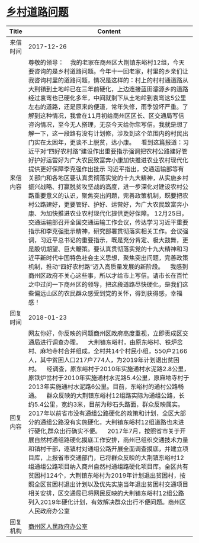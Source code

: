# <a href="http://www.shangluo.gov.cn/zmhd/ldxxxx.jsp?urltype=leadermail.LeaderMailContentUrl&wbtreeid=1112&leadermailid=4490">乡村道路问题</a>
|Title|Content|
|:---:|---|
|来信时间|2017-12-26|
|来信内容|尊敬的领导：    我的老家在商州区大荆镇东峪村12组，今天要咨询的是乡村道路问题。今年十一回老家，村里的乡亲们让我咨询村里的道路问题，情况是这样的：村上的村村通道路从大荆镇到土地岭已在三年前硬化，上边连接蓝田灞源乡的道路经过袁弯也已硬化多年，中间就剩下从土地岭到袁弯这5公里左右的道路，还是原来的便道，常年失修，雨季毁坏严重。了解到这种情况，我曾在11月初给商州区区长、区交通局写信咨询情况，至今无人搭理，无奈今天给你您写信。我就是想了解一下，这一段路有没有计划修，涉及到这个范围内的村民出门实在太困年，更谈不上脱贫，达小康。    看到这篇报道：习近平对“四好农村路”建设作出重要指示强调把农村公路建好管好护好运营好为广大农民致富奔小康加快推进农业农村现代化提供更好保障李克强作出批示 习近平指出，交通运输部等有关部门和各地区要认真贯彻落实党的十九大精神，从实施乡村振兴战略、打赢脱贫攻坚战的高度，进一步深化对建设农村公路重要意义的认识，聚焦突出问题，完善政策机制，既要把农村公路建好，更要管好、护好、运营好，为广大农民致富奔小康、为加快推进农业农村现代化提供更好保障。 12月25日，交通运输部召开全国交通运输工作会议，传达学习习近平重要指示和李克强批示精神，研究部署贯彻落实相关工作。会议强调，习近平总书记的重要指示，既是充分肯定、极大鼓舞，更是殷切期望、巨大鞭策。要认真贯彻落实党的十九大精神和习近平新时代中国特色社会主义思想，聚焦突出问题，完善政策机制，推动“四好农村路”迈入高质量发展的新阶段。    我感到商州区政府不关心这些事，所以才给市上写信。请市长在百忙之中过问一下商州区的领导，把这段道路尽快硬化，是我们这些偏远山区的农民群众感受到党的关怀，得到获得感，幸福感！|
|回复时间|2018-01-23|
|回复内容|网友你好，你反映的问题商州区政府高度重视，立即责成区交通局进行调查办理。    大荆镇东峪村，由原东峪村、铁炉岔村、麻地寺村合并组成，全村共14个村民小组，550户2166人，其中贫困人口217户774人，为2019年计划退出贫困村。    经调查，原东峪村于2010年实施通村水泥路2.8公里，原铁炉岔村于2010年实施通村水泥路5.4公里，原麻地寺村于2013年实施通村水泥路6公里。目前，东峪村的通村公路畅通。    群众反映的大荆镇东峪村12组路实际为通组公路，长约5.4公里，宽约3米，目前为砂石头路面，群众反映属实。2017年以前省市没有通组公路硬化的政策和计划，全区大部分的通组公路没有实施硬化，大荆镇东峪村12组道路也未进行硬化,群众出行确实不便。    2017年7月，按照省市关于开展自然村通组路硬化摸底工作安排，商州已组织交通技术力量和镇村干部，逐镇村对通组公路开展全面调查摸底，并建立项目库，上报省市交通部门，已将群众反映的大荆镇东峪村12组通组公路项目纳入商州自然村通组路硬化项目库。全区共有贫困村124个，大荆镇东峪村为2019年计划退出贫困村，按照全区贫困村退出计划以及优先实施当年退出贫困村交通项目相关安排，区交通局已将网民反映的大荆镇东峪村12组公路列入2019年硬化计划，有效解决群众出行不便问题。商州区人民政府办公室|
|回复机构|<a href="../../categories/agencies/商州区人民政府办公室.md">商州区人民政府办公室</a>|
